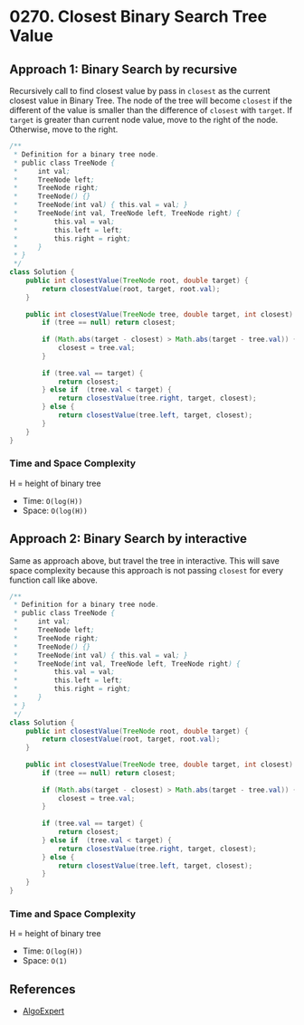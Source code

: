 # 0270. Closest Binary Search Tree Value

## Approach 1: Binary Search by recursive
Recursively call to find closest value by pass in `closest` as the current closest value in Binary Tree. The node of the tree will become `closest` if the different of the value is smaller than the difference of `closest` with `target`. If `target` is greater than current node value, move to the right of the node. Otherwise, move to the right.

```Java
/**
 * Definition for a binary tree node.
 * public class TreeNode {
 *     int val;
 *     TreeNode left;
 *     TreeNode right;
 *     TreeNode() {}
 *     TreeNode(int val) { this.val = val; }
 *     TreeNode(int val, TreeNode left, TreeNode right) {
 *         this.val = val;
 *         this.left = left;
 *         this.right = right;
 *     }
 * }
 */
class Solution {
    public int closestValue(TreeNode root, double target) {
        return closestValue(root, target, root.val);
    }
    
    public int closestValue(TreeNode tree, double target, int closest) {
		if (tree == null) return closest;
		
		if (Math.abs(target - closest) > Math.abs(target - tree.val)) {
			closest = tree.val;
		}
		
		if (tree.val == target) {
			return closest;
		} else if  (tree.val < target) {
			return closestValue(tree.right, target, closest);
		} else {
			return closestValue(tree.left, target, closest);
		}
	}
}
```

### Time and Space Complexity

H = height of binary tree
- Time: `O(log(H))`
- Space: `O(log(H))`

## Approach 2: Binary Search by interactive
Same as approach above, but travel the tree in interactive. This will save space complexity because this approach is not passing `closest` for every function call like above.

```Java
/**
 * Definition for a binary tree node.
 * public class TreeNode {
 *     int val;
 *     TreeNode left;
 *     TreeNode right;
 *     TreeNode() {}
 *     TreeNode(int val) { this.val = val; }
 *     TreeNode(int val, TreeNode left, TreeNode right) {
 *         this.val = val;
 *         this.left = left;
 *         this.right = right;
 *     }
 * }
 */
class Solution {
    public int closestValue(TreeNode root, double target) {
        return closestValue(root, target, root.val);
    }
    
    public int closestValue(TreeNode tree, double target, int closest) {
		if (tree == null) return closest;
		
		if (Math.abs(target - closest) > Math.abs(target - tree.val)) {
			closest = tree.val;
		}
		
		if (tree.val == target) {
			return closest;
		} else if  (tree.val < target) {
			return closestValue(tree.right, target, closest);
		} else {
			return closestValue(tree.left, target, closest);
		}
	}
}
```

### Time and Space Complexity

H = height of binary tree
- Time: `O(log(H))`
- Space: `O(1)`

## References
- [AlgoExpert](https://www.algoexpert.io/questions/Find%20Closest%20Value%20In%20BST)
